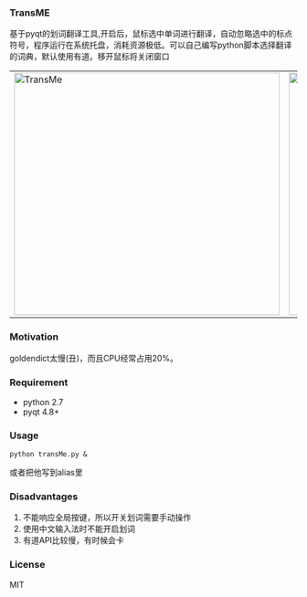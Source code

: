 
### TransME
基于pyqt的划词翻译工具,开启后，鼠标选中单词进行翻译，自动忽略选中的标点符号，程序运行在系统托盘，消耗资源极低。可以自己编写python脚本选择翻译的词典，默认使用有道。移开鼠标将关闭窗口
<table><tr>
<td><img src="http://7xl4a3.com1.z0.glb.clouddn.com/transme-1.png" width="465" height="425" alt="TransMe" border=0></td>
<td><img src="http://7xl4a3.com1.z0.glb.clouddn.com/transme-2.png" width="426" height="425" alt="trayIcon" border=0></td>
</tr></table>
    
### Motivation
goldendict太慢(丑)，而且CPU经常占用20%。

### Requirement
- python 2.7
- pyqt 4.8+

### Usage
```shell
python transMe.py &
```
或者把他写到alias里

### Disadvantages
1. 不能响应全局按键，所以开关划词需要手动操作
2. 使用中文输入法时不能开启划词
3. 有道API比较慢，有时候会卡

### License
MIT
